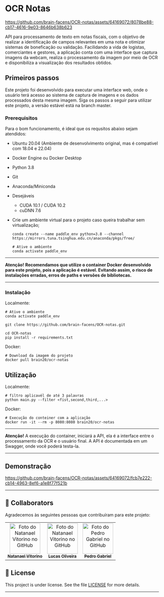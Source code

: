 # OCR Notas

https://github.com/brain-facens/OCR-notas/assets/64169072/8078be88-cb17-4616-9e03-8646b638b623

API para processamento de texto em notas fiscais, com o objetivo de realizar a identificação de campos relevantes em uma nota e otimizar sistemas de boneficação ou validação. Facilidando a vida de logistas, comerciantes e gestores, a aplicação conta com uma interface que captura imagens da webcam, realiza o processamento da imagem por meio de OCR e disponibiliza a visualização dos resultados obtidos.

## Primeiros passos

Este projeto foi desenvolvido para executar uma interface web, onde o usuário terá acesso ao sistema de captura de imagens e os dados processados desta mesma imagem. Siga os passos a seguir para utilizar este projeto, a versão estável está na branch master.

### Prerequisitos

Para o bom funcionamento, é ideal que os requsitos abaixo sejam atendidos:

- Ubuntu 20.04 (Ambiente de desenvolvimento original, mas é compatível com 18.04 e 22.04)
- Docker Engine ou Docker Desktop
- Python 3.8
- Git
- Anaconda/Miniconda
- Desejáveis
  - CUDA 10.1 / CUDA 10.2
  - cuDNN 7.6
- Crie um ambiente virtual para o projeto caso queira trabalhar sem virtualização;
 
  ```
  conda create --name paddle_env python=3.8 --channel https://mirrors.tuna.tsinghua.edu.cn/anaconda/pkgs/free/

  # Ative o ambiente
  conda activate paddle_env
  ```

---
**Atenção!**
**Recomendamos que utilize o container Docker desenvolvido para este projeto, pois a aplicação é estável. Evitando assim, o risco de instalações erradas, erros de paths e versões de bibliotecas.**

---

### Instalação 

Localmente:

```
# Ative o ambiente
conda activate paddle_env

git clone https://github.com/brain-facens/OCR-notas.git

cd OCR-notas
pip install -r requirements.txt
```

Docker:
```
# Download da imagem do projeto
docker pull brain20/ocr-notas
```


## Utilização

Localmente:

```
# filtro aplicavél de até 3 palavras
python main.py --filter <fist,second,third,...>
```

Docker:
```
# Execução do conteiner com a aplicação
docker run -it --rm -p 8080:8080 brain20/ocr-notas
```
---
**Atenção!**
A execução do container, iniciará a API, ela é a interface entre o processamento da OCR e o usuário final. A API é documentada em um Swagger, onde você poderá testa-la.

---

## Demonstração


https://github.com/brain-facens/OCR-notas/assets/64169072/fcb7e222-cb14-4963-8ef6-a1e8f77f521b



---

## 🤝 Collaborators

Agradecemos às seguintes pessoas que contribuíram para este projeto:

<table>
  <tr>
    <td align="center">
      <a href="#">
        <img src="https://avatars.githubusercontent.com/u/64169072?v=4" width="100px;" alt="Foto do Natanael Vitorino no GitHub"/><br>
        <sub>
          <b>Natanael Vitorino</b>
        </sub>
      </a>
    </td>
    <td align="center">
      <a href="#">
        <img src="https://avatars.githubusercontent.com/u/102334565?v=4" width="100px;" alt="Foto do Natanael Vitorino no GitHub"/><br>
        <sub>
          <b>Lucas Oliveira</b>
        </sub>
      </a>
    </td>
    <td align="center">
      <a href="#">
        <img src="https://avatars.githubusercontent.com/u/98903288?v=4" width="100px;" alt="Foto do Pedro Gabriel no GitHub"/><br>
        <sub>
          <b>Pedro Gabriel</b>
        </sub>
      </a>
    </td>
  </tr>
</table>

## 📝 License

This project is under license. See the file [LICENSE](LICENSE) for more details.

---
